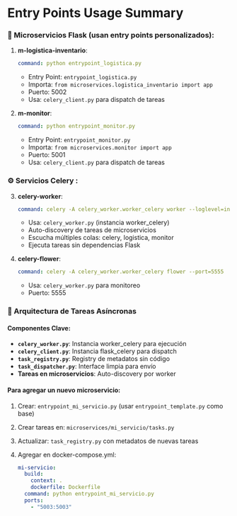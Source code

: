# Entry Points Usage Summary

### 🔧 Microservicios Flask (usan entry points personalizados):

1. **m-logistica-inventario**:
   ```yaml
   command: python entrypoint_logistica.py
   ```
   - Entry Point: `entrypoint_logistica.py`
   - Importa: `from microservices.logistica_inventario import app`
   - Puerto: 5002
   - Usa: `celery_client.py` para dispatch de tareas

2. **m-monitor**:
   ```yaml
   command: python entrypoint_monitor.py
   ```
   - Entry Point: `entrypoint_monitor.py`
   - Importa: `from microservices.monitor import app`
   - Puerto: 5001
   - Usa: `celery_client.py` para dispatch de tareas

### ⚙️ Servicios Celery :

3. **celery-worker**:
   ```yaml
   command: celery -A celery_worker.worker_celery worker --loglevel=info -Q celery,logistica,monitor
   ```
   - Usa: `celery_worker.py` (instancia worker_celery)
   - Auto-discovery de tareas de microservicios
   - Escucha múltiples colas: celery, logistica, monitor
   - Ejecuta tareas sin dependencias Flask

4. **celery-flower**:
   ```yaml
   command: celery -A celery_worker.worker_celery flower --port=5555
   ```
   - Usa: `celery_worker.py` para monitoreo
   - Puerto: 5555

### 🚀 Arquitectura de Tareas Asíncronas

#### Componentes Clave:

- **`celery_worker.py`**: Instancia worker_celery para ejecución
- **`celery_client.py`**: Instancia flask_celery para dispatch
- **`task_registry.py`**: Registry de metadatos sin código
- **`task_dispatcher.py`**: Interface limpia para envío
- **Tareas en microservicios**: Auto-discovery por worker

#### Para agregar un nuevo microservicio:

1. Crear: `entrypoint_mi_servicio.py` (usar `entrypoint_template.py` como base)
2. Crear tareas en: `microservices/mi_servicio/tasks.py`
3. Actualizar: `task_registry.py` con metadatos de nuevas tareas
4. Agregar en docker-compose.yml:

   ```yaml
   mi-servicio:
     build:
       context: .
       dockerfile: Dockerfile
     command: python entrypoint_mi_servicio.py
     ports:
       - "5003:5003"
   ```